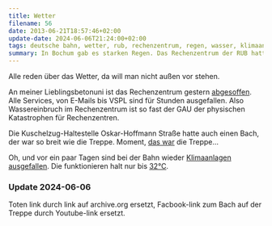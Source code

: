 ```yaml
---
title: Wetter
filename: 56
date: 2013-06-21T18:57:46+02:00
update-date: 2024-06-06T21:24:00+02:00
tags: deutsche bahn, wetter, rub, rechenzentrum, regen, wasser, klimaanlage
summary: In Bochum gab es starken Regen. Das Rechenzentrum der RUB hatte einen Wassereinbruch, eine U-Bahn-Haltestelle hat sich in einen Bach verwandelt.
---
```


Alle reden über das Wetter, da will man nicht außen vor stehen.

An meiner Lieblingsbetonuni ist das Rechenzentrum gestern [abgesoffen](https://web.archive.org/web/20130922014846/https://www.aktuell.ruhr-uni-bochum.de/meldung/2013/06/meld01462.html.de). Alle Services, von E-Mails bis VSPL sind für Stunden ausgefallen. Also Wassereinbruch im Rechenzentrum ist so fast der GAU der physischen Katastrophen für Rechenzentren.

Die Kuschelzug-Haltestelle Oskar-Hoffmann Straße hatte auch einen Bach, der war so breit wie die Treppe. Moment, [das war](https://www.youtube.com/watch?v=ra4avH5Y5yM) die Treppe…

Oh, und vor ein paar Tagen sind bei der Bahn wieder [Klimaanlagen ausgefallen](https://www.spiegel.de/reise/aktuell/klimaanlagen-ausgefallen-bahn-stoppt-mehrere-zuegen-a-906536.html). Die funktionieren halt nur bis [32°C](https://www.youtube.com/watch?v=wXjhszy2f9w).

### Update 2024-06-06

Toten link durch link auf archive.org ersetzt, Facbook-link zum Bach auf der Treppe durch Youtube-link ersetzt.
